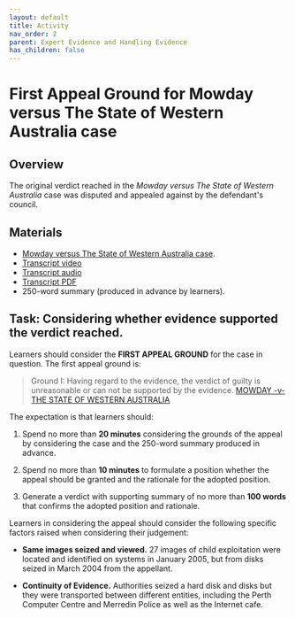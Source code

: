 ```yaml
---
layout: default
title: Activity
nav_order: 2
parent: Expert Evidence and Handling Evidence
has_children: false
---
```


# First Appeal Ground for Mowday versus The State of Western Australia case

## Overview
The original verdict reached in the *Mowday versus The State of Western Australia* case was disputed and appealed against by the defendant's council.

## Materials
* [Mowday versus The State of Western Australia case](caseSummary.html).
* [Transcript video](resources/mowday.m4v)
* [Transcript audio](resources/mowday.m4a)
* [Transcript PDF](resources/mowday.pdf)
* 250-word summary (produced in advance by learners).

## Task: Considering whether evidence supported the verdict reached.
Learners should consider the **FIRST APPEAL GROUND** for the case in question. The first appeal ground is:

> Ground I:
> Having regard to the evidence, the verdict of guilty is unreasonable or can not be supported by the evidence.
[MOWDAY -v- THE STATE OF WESTERN AUSTRALIA](https://jade.io/article/12808)

The expectation is that learners should:

1. Spend no more than **20 minutes** considering the grounds of the appeal by considering the case and the 250-word summary produced in advance.

2. Spend no more than **10 minutes** to formulate a position whether the appeal should be granted and the rationale for the adopted position.

3. Generate a verdict with supporting summary of no more than **100 words** that confirms the adopted position and rationale.

Learners in considering the appeal should consider the following specific factors raised when considering their judgement:

* **Same images seized and viewed.** 27 images of child exploitation were located and identified on systems in January 2005, but from disks seized in March 2004 from the appellant.

* **Continuity of Evidence.** Authorities seized a hard disk and disks but they were transported between different entities, including the Perth Computer Centre and Merredin Police as well as the Internet cafe.
